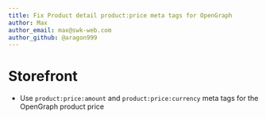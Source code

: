 ```yaml
---
title: Fix Product detail product:price meta tags for OpenGraph
author: Max
author_email: max@swk-web.com
author_github: @aragon999
---
```

# Storefront
* Use `product:price:amount` and `product:price:currency` meta tags for the OpenGraph product price
